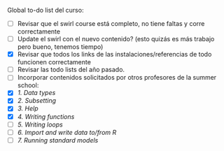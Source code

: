 Global to-do list del curso:

- [ ] Revisar que el swirl course está completo, no tiene faltas y corre correctamente
- [ ] Update el swirl con el nuevo contenido? (esto quizás es más trabajo pero bueno, tenemos tiempo)
- [x] Revisar que todos los links de las instalaciones/referencias de todo funcionen correctamente
- [ ] Revisar las todo lists del año pasado.
- [ ] Incorporar contenidos solicitados por otros profesores de la summer school:
- [x] _1. Data types_
- [x] _2. Subsetting_
- [x] _3. Help_
- [x] _4. Writing functions_
- [ ] _5. Writing loops_
- [ ] _6. Import and write data to/from R_
- [ ] _7. Running standard models_
